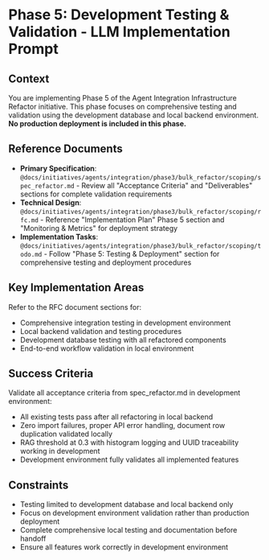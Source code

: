 # Phase 5: Development Testing & Validation - LLM Implementation Prompt

## Context
You are implementing Phase 5 of the Agent Integration Infrastructure Refactor initiative. This phase focuses on comprehensive testing and validation using the development database and local backend environment. **No production deployment is included in this phase.**

## Reference Documents
- **Primary Specification**: `@docs/initiatives/agents/integration/phase3/bulk_refactor/scoping/spec_refactor.md` - Review all "Acceptance Criteria" and "Deliverables" sections for complete validation requirements
- **Technical Design**: `@docs/initiatives/agents/integration/phase3/bulk_refactor/scoping/rfc.md` - Reference "Implementation Plan" Phase 5 section and "Monitoring & Metrics" for deployment strategy
- **Implementation Tasks**: `@docs/initiatives/agents/integration/phase3/bulk_refactor/scoping/todo.md` - Follow "Phase 5: Testing & Deployment" section for comprehensive testing and deployment procedures

## Key Implementation Areas
Refer to the RFC document sections for:
- Comprehensive integration testing in development environment
- Local backend validation and testing procedures
- Development database testing with all refactored components
- End-to-end workflow validation in local environment

## Success Criteria
Validate all acceptance criteria from spec_refactor.md in development environment:
- All existing tests pass after all refactoring in local backend
- Zero import failures, proper API error handling, document row duplication validated locally
- RAG threshold at 0.3 with histogram logging and UUID traceability working in development
- Development environment fully validates all implemented features

## Constraints
- Testing limited to development database and local backend only
- Focus on development environment validation rather than production deployment
- Complete comprehensive local testing and documentation before handoff
- Ensure all features work correctly in development environment